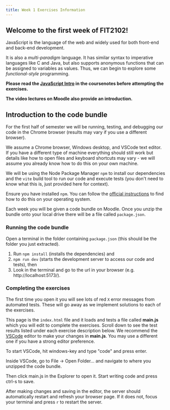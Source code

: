 ```yaml
---
title: Week 1 Exercises Information
---
```


## Welcome to the first week of FIT2102!

JavaScript is the language of the web and widely used for both front-end and back-end development.

It is also a *multi-paradigm* language. It has similar syntax to
imperative languages like C and Java, but also supports anonymous
functions that can be assigned to variables as values. Thus, we can
begin to explore some *functional-style* programming.

**Please read the [JavaScript Intro](https://tgdwyer.github.io/javascript1/) in the coursenotes before attempting the exercises.**

**The video lectures on Moodle also provide an introduction.**

## Introduction to the code bundle

For the first half of semester we will be running, testing, and debugging our code in the Chrome browser (results may vary if you use a different browser).

We assume a Chrome browser, Windows desktop, and VSCode text editor. If you have a different type of machine everything should still work but details like how to open files and keyboard shortcuts may vary - we will assume you already know how to do this on your own machine.

We will be using the Node Package Manager `npm` to install our dependencies and the `vite` build tool to run our code and execute tests (you don't need to know what this is, just provided here for context).

Ensure you have installed `npm`. You can follow the [official instructions](https://docs.npmjs.com/downloading-and-installing-node-js-and-npm) to find how to do this on your operating system.

Each week you will be given a code bundle on Moodle. Once you unzip the bundle onto your local drive there will be a file called `package.json`.

### Running the code bundle

Open a terminal in the folder containing `package.json`  (this should be the folder you just extracted).

1. Run `npm install` (installs the dependencies) and
2. `npm run dev` (starts the development server to access our code and tests), then
3. Look in the terminal and go to the url in your browser (e.g. http://localhost:5173/).

### Completing the exercises

The first time you open it you will see lots of red `X` error messages from automated tests. These will go away as we implement solutions to each of the exercises.

This page is the `index.html` file and it loads and tests a file called **main.js** which you will edit to complete the exercises. Scroll down to see the test results listed under each exercise description below. We
recommend the [VSCode](https://code.visualstudio.com/) editor to make your changes in **main.js**. You may use a different one if you have a strong editor preference.

To start VSCode, hit windows-key and type "code" and press enter.

Inside VSCode, go to File -\> Open Folder... and navigate to where you unzipped the code bundle.

Then click main.js in the Explorer to open it. Start writing code and press ctrl-s to save.

After making changes and saving in the editor, the server should automatically restart and refresh your browser page. If it does not, focus your terminal and press `r` to restart the server.
